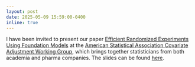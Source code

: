 ```yaml
---
layout: post
date: 2025-05-09 15:59:00-0400
inline: true
---
```

I have been invited to present our paper <a href="https://arxiv.org/abs/2502.04262">Efficient Randomized Experiments Using Foundation Models</a> at the <a href="https://carswg.github.io/journalclub/journalclub12.html">American Statistical Association Covariate Adjustment Working Group</a>, which brings together statisticians from both academia and pharma companies. The slides can be found <a href="https://pdebartol.github.io/assets/pdf/presentation_haipw.pdf">here</a>.
